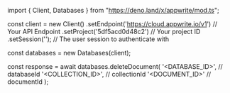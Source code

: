 import { Client, Databases } from "https://deno.land/x/appwrite/mod.ts";

const client = new Client()
    .setEndpoint('https://cloud.appwrite.io/v1') // Your API Endpoint
    .setProject('5df5acd0d48c2') // Your project ID
    .setSession(''); // The user session to authenticate with

const databases = new Databases(client);

const response = await databases.deleteDocument(
    '<DATABASE_ID>', // databaseId
    '<COLLECTION_ID>', // collectionId
    '<DOCUMENT_ID>' // documentId
);
